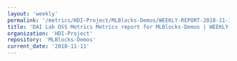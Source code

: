 ```yaml
---
layout: 'weekly'
permalink: '/metrics/HDI-Project/MLBlocks-Demos/WEEKLY-REPORT-2018-11-11'
title: 'DAI Lab OSS Metrics Metrics report for MLBlocks-Demos | WEEKLY-REPORT-2018-11-11'
organization: 'HDI-Project'
repository: 'MLBlocks-Demos'
current_date: '2018-11-11'
---
```

